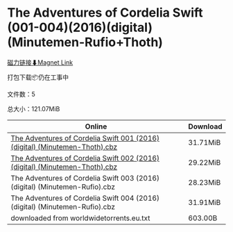 # The Adventures of Cordelia Swift (001-004)(2016)(digital)(Minutemen-Rufio+Thoth)

[磁力链接⬇Magnet Link](magnet:?xt=urn:btih:ddf1366a399df8cb19c62415155fb4e11373b828&dn=The%20Adventures%20of%20Cordelia%20Swift%20%28001-004%29%282016%29%28digital%29%28Minutemen-Rufio%2BThoth%29)

打包下载📦仍在工事中

文件数：5

总大小：121.07MiB

Online | Download
--- | ---
[The Adventures of Cordelia Swift 001 (2016) (digital) (Minutemen-Thoth).cbz](https://github.com/alicewish/markdown/blob/master/comic/Adventures-of-Cordelia-Swift-001-2016-digital-Minutemen-Thoth-cbz.md) | 31.71MiB
[The Adventures of Cordelia Swift 002 (2016) (digital) (Minutemen-Thoth).cbz](https://github.com/alicewish/markdown/blob/master/comic/Adventures-of-Cordelia-Swift-002-2016-digital-Minutemen-Thoth-cbz.md) | 29.22MiB
The Adventures of Cordelia Swift 003 (2016) (digital) (Minutemen-Rufio).cbz | 28.23MiB
The Adventures of Cordelia Swift 004 (2016) (digital) (Minutemen-Rufio).cbz | 31.91MiB
downloaded from worldwidetorrents.eu.txt | 603.00B